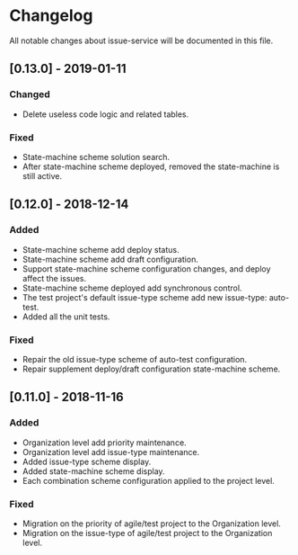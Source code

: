# Changelog
All notable changes about issue-service will be documented in this file.

## [0.13.0] - 2019-01-11

### Changed

- Delete useless code logic and related tables.

### Fixed

- State-machine scheme solution search.
- After state-machine scheme deployed, removed the state-machine is still active.


## [0.12.0] - 2018-12-14

### Added

- State-machine scheme add deploy status.
- State-machine scheme add draft configuration.
- Support state-machine scheme configuration changes, and deploy affect the issues.
- State-machine scheme deployed add synchronous control.
- The test project's default issue-type scheme add new issue-type: auto-test.
- Added all the unit tests.

### Fixed

- Repair the old issue-type scheme of auto-test configuration.
- Repair supplement deploy/draft configuration state-machine scheme.


## [0.11.0] - 2018-11-16

### Added

- Organization level add priority maintenance.
- Organization level add issue-type maintenance.
- Added issue-type scheme display.
- Added state-machine scheme display.
- Each combination scheme configuration applied to the project level.

### Fixed

- Migration on the priority of agile/test project to the Organization level.
- Migration on the issue-type of agile/test project to the Organization level.